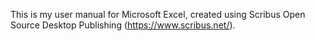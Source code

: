 This is my user manual for Microsoft Excel, created using Scribus Open Source Desktop Publishing (https://www.scribus.net/).